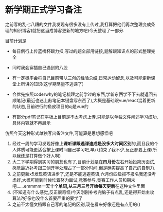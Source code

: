 # 新学期正式学习备注

​	之前写的乱七八糟的文件我发现有很多没有上传过,我打算把他们再次整理变成条理的知识博客(就把这当成博客更新的地方吧)今天整理了一部分.

目前计划是

- 每日例行上传蓝桥杯跟力扣,写过的题全部用链接,题解跟知识点的形式整理完全

- 同时我会穿插自己遇到的八股

- 有一定概率会将自己目前带队三创的经验总结,日常运动留念,以及可能更新课堂上所讲的知识(这学期尽量不逃课了)

- 会优先按照coderwhy的笔记梳理之前学过的东西,学新东西学不下去就返回去顺笔记(最近也迷上敲笔记本键盘写东西了),大概是基础跟vue/react混着更新的状态,目前进行的鱼皮项目的oj是vue的

- 有部分pdf笔记在平板上目前是不太考虑上传,只能是以单独文件阐述学习成功,具体内容就不再展示

  

仿照今天这种形式单独写出备注文件,可能算是思想感悟吧

1. 经过一周的学习发现好像**上课听课跟逃课速成是没多大时间区别**的,而且我的个人体质可能更适合按上课时间自己学习吧,早八约束了我不少,反正都要上课(所以我还是打算做个好人啊)
2. 大二下学期得到实习的朋友也有了,目前计划是在**四月份**左右开始投简历面试,感觉最近补考跟三创开学处理占了一部分时间,但是确实提高了自己的自制力.
3. 之前更新x5发现英语进步了,还是不能逃避英语,六月份四级报不报名我还没考虑好,大概可能到时候忙着努力面试,竞赛参与,竞赛工作人员和期末吧......emmmm**一天十个单词,从三月三号开始每天更新**在这种文件里面
4. (不知道有什么感觉,反正很奇怪)今天刚刚补考完脑子有点乱,还是得开始主攻算法?好像也没什么首要严重的要学了
5. 之前不太懂文档跟自己写的笔记的区别,现在看来好像还是有点用的()

